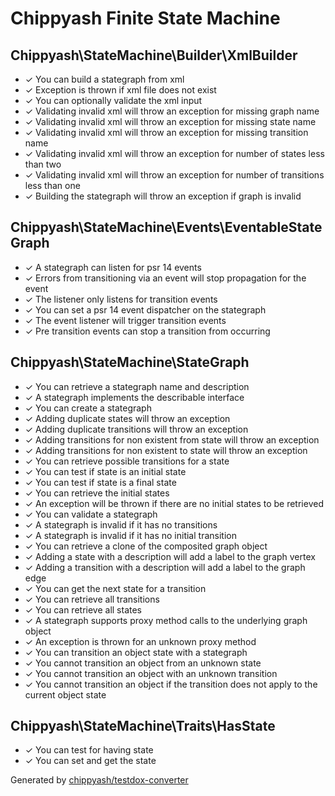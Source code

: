 # Chippyash Finite State Machine

## Chippyash\StateMachine\Builder\XmlBuilder

*  ✓ You can build a stategraph from xml
*  ✓ Exception is thrown if xml file does not exist
*  ✓ You can optionally validate the xml input
*  ✓ Validating invalid xml will throw an exception for missing graph name
*  ✓ Validating invalid xml will throw an exception for missing state name
*  ✓ Validating invalid xml will throw an exception for missing transition name
*  ✓ Validating invalid xml will throw an exception for number of states less than two
*  ✓ Validating invalid xml will throw an exception for number of transitions less than one
*  ✓ Building the stategraph will throw an exception if graph is invalid

## Chippyash\StateMachine\Events\EventableStateGraph

*  ✓ A stategraph can listen for psr 14 events
*  ✓ Errors from transitioning via an event will stop propagation for the event
*  ✓ The listener only listens for transition events
*  ✓ You can set a psr 14 event dispatcher on the stategraph
*  ✓ The event listener will trigger transition events
*  ✓ Pre transition events can stop a transition from occurring

## Chippyash\StateMachine\StateGraph

*  ✓ You can retrieve a stategraph name and description
*  ✓ A stategraph implements the describable interface
*  ✓ You can create a stategraph
*  ✓ Adding duplicate states will throw an exception
*  ✓ Adding duplicate transitions will throw an exception
*  ✓ Adding transitions for non existent from state will throw an exception
*  ✓ Adding transitions for non existent to state will throw an exception
*  ✓ You can retrieve possible transitions for a state
*  ✓ You can test if state is an initial state
*  ✓ You can test if state is a final state
*  ✓ You can retrieve the initial states
*  ✓ An exception will be thrown if there are no initial states to be retrieved
*  ✓ You can validate a stategraph
*  ✓ A stategraph is invalid if it has no transitions
*  ✓ A stategraph is invalid if it has no initial transition
*  ✓ You can retrieve a clone of the composited graph object
*  ✓ Adding a state with a description will add a label to the graph vertex
*  ✓ Adding a transition with a description will add a label to the graph edge
*  ✓ You can get the next state for a transition
*  ✓ You can retrieve all transitions
*  ✓ You can retrieve all states
*  ✓ A stategraph supports proxy method calls to the underlying graph object
*  ✓ An exception is thrown for an unknown proxy method
*  ✓ You can transition an object state with a stategraph
*  ✓ You cannot transition an object from an unknown state
*  ✓ You cannot transition an object with an unknown transition
*  ✓ You cannot transition an object if the transition does not apply to the current object state

## Chippyash\StateMachine\Traits\HasState

*  ✓ You can test for having state
*  ✓ You can set and get the state


Generated by [chippyash/testdox-converter](https://github.com/chippyash/Testdox-Converter)